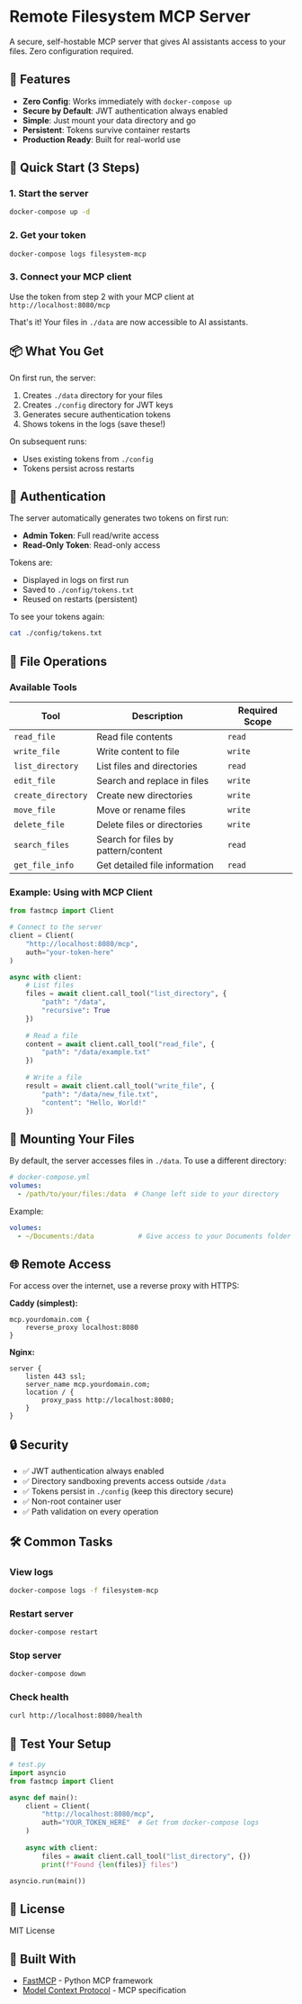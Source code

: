 # Remote Filesystem MCP Server

A secure, self-hostable MCP server that gives AI assistants access to your files. Zero configuration required.

## 🌟 Features

- **Zero Config**: Works immediately with `docker-compose up`
- **Secure by Default**: JWT authentication always enabled
- **Simple**: Just mount your data directory and go
- **Persistent**: Tokens survive container restarts
- **Production Ready**: Built for real-world use

## 🚀 Quick Start (3 Steps)

### 1. Start the server
```bash
docker-compose up -d
```

### 2. Get your token
```bash
docker-compose logs filesystem-mcp
```

### 3. Connect your MCP client
Use the token from step 2 with your MCP client at `http://localhost:8080/mcp`

That's it! Your files in `./data` are now accessible to AI assistants.

## 📦 What You Get

On first run, the server:
1. Creates `./data` directory for your files
2. Creates `./config` directory for JWT keys
3. Generates secure authentication tokens
4. Shows tokens in the logs (save these!)

On subsequent runs:
- Uses existing tokens from `./config`
- Tokens persist across restarts

## 🔐 Authentication

The server automatically generates two tokens on first run:

- **Admin Token**: Full read/write access
- **Read-Only Token**: Read-only access

Tokens are:
- Displayed in logs on first run
- Saved to `./config/tokens.txt`
- Reused on restarts (persistent)

To see your tokens again:
```bash
cat ./config/tokens.txt
```

## 📁 File Operations

### Available Tools

| Tool | Description | Required Scope |
|------|-------------|----------------|
| `read_file` | Read file contents | `read` |
| `write_file` | Write content to file | `write` |
| `list_directory` | List files and directories | `read` |
| `edit_file` | Search and replace in files | `write` |
| `create_directory` | Create new directories | `write` |
| `move_file` | Move or rename files | `write` |
| `delete_file` | Delete files or directories | `write` |
| `search_files` | Search for files by pattern/content | `read` |
| `get_file_info` | Get detailed file information | `read` |

### Example: Using with MCP Client

```python
from fastmcp import Client

# Connect to the server
client = Client(
    "http://localhost:8080/mcp",
    auth="your-token-here"
)

async with client:
    # List files
    files = await client.call_tool("list_directory", {
        "path": "/data",
        "recursive": True
    })
    
    # Read a file
    content = await client.call_tool("read_file", {
        "path": "/data/example.txt"
    })
    
    # Write a file
    result = await client.call_tool("write_file", {
        "path": "/data/new_file.txt",
        "content": "Hello, World!"
    })
```

## 📂 Mounting Your Files

By default, the server accesses files in `./data`. To use a different directory:

```yaml
# docker-compose.yml
volumes:
  - /path/to/your/files:/data  # Change left side to your directory
```

Example:
```yaml
volumes:
  - ~/Documents:/data           # Give access to your Documents folder
```

## 🌐 Remote Access

For access over the internet, use a reverse proxy with HTTPS:

**Caddy (simplest):**
```caddy
mcp.yourdomain.com {
    reverse_proxy localhost:8080
}
```

**Nginx:**
```nginx
server {
    listen 443 ssl;
    server_name mcp.yourdomain.com;
    location / {
        proxy_pass http://localhost:8080;
    }
}
```

## 🔒 Security

- ✅ JWT authentication always enabled
- ✅ Directory sandboxing prevents access outside `/data`
- ✅ Tokens persist in `./config` (keep this directory secure)
- ✅ Non-root container user
- ✅ Path validation on every operation


## 🛠️ Common Tasks

### View logs
```bash
docker-compose logs -f filesystem-mcp
```

### Restart server
```bash
docker-compose restart
```

### Stop server
```bash
docker-compose down
```

### Check health
```bash
curl http://localhost:8080/health
```

## 🧪 Test Your Setup

```python
# test.py
import asyncio
from fastmcp import Client

async def main():
    client = Client(
        "http://localhost:8080/mcp",
        auth="YOUR_TOKEN_HERE"  # Get from docker-compose logs
    )
    
    async with client:
        files = await client.call_tool("list_directory", {})
        print(f"Found {len(files)} files")

asyncio.run(main())
```

## 📝 License

MIT License

## 🔗 Built With

- [FastMCP](https://github.com/jlowin/fastmcp) - Python MCP framework
- [Model Context Protocol](https://modelcontextprotocol.io) - MCP specification
